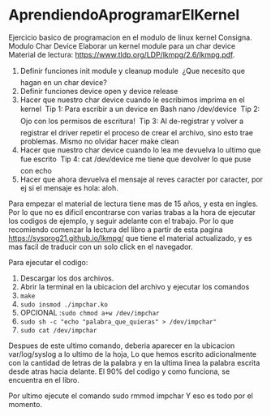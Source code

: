 # AprendiendoAprogramarElKernel
Ejercicio basico de programacion en el modulo de linux kernel
Consigna.
Modulo Char Device
Elaborar un kernel module para un char device
Material de lectura: https://www.tldp.org/LDP/lkmpg/2.6/lkmpg.pdf.
1. Definir funciones init module y cleanup module
 ¿Que necesito que hagan en un char device?
2. Definir funciones device open y device release
3. Hacer que nuestro char device cuando le escribimos imprima en el kernel
 Tip 1: Para escribir a un device en Bash nano /dev/device
 Tip 2: Ojo con los permisos de escritura!
 Tip 3: Al de-registrar y volver a registrar el driver repetir el proceso de crear el
archivo, sino esto trae problemas. Mismo no olvidar hacer make clean
4. Hacer que nuestro char device cuando lo lea me devuelva lo ultimo que fue escrito
 Tip 4: cat /dev/device me tiene que devolver lo que puse con echo
5. Hacer que ahora devuelva el mensaje al reves caracter por caracter, por ej si el mensaje
es hola: aloh.

Para empezar el material de lectura tiene mas de 15 años, y esta en ingles. Por lo que no es dificil encontrarse con
varias trabas a la hora de ejecutar los codigos de ejemplo, y seguir adelante con el trabajo. Por lo que recomiendo comenzar la 
lectura del libro a partir de esta pagina https://sysprog21.github.io/lkmpg/ que tiene el material actualizado, y es mas
facil de traducir con un solo click en el navegador.

Para ejecutar el codigo:

1. Descargar los dos archivos.
2. Abrir la terminal en la ubicacion del archivo y ejecutar los  comandos
3. ```make```
4. ```sudo insmod ./impchar.ko```
5. OPCIONAL :```sudo chmod a+w /dev/impchar```
6. ```sudo sh -c "echo "palabra_que_quieras" > /dev/impchar"```
7. ```sudo cat /dev/impchar```

Despues de este ultimo comando, deberia aparecer en la ubicacion var/log/syslog a lo ultimo de la hoja,
Lo que hemos escrito adicionalmente con la cantidad de letras de la palabra y en la ultima linea la palabra 
escrita desde atras hacia delante. El 90% del codigo y como funciona, se encuentra en el libro.

Por ultimo ejecute el comando sudo rmmod impchar
Y eso es todo por el momento.



